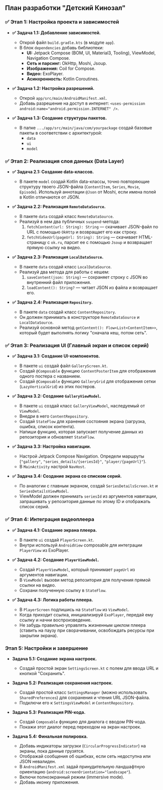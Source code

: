 ## План разработки "Детский Кинозал"

### ✅ Этап 1: Настройка проекта и зависимостей

*   **✅ Задача 1.1: Добавление зависимостей.**
    *   Открой файл `build.gradle.kts` (в модуле `app`).
    *   В блок `dependencies` добавь библиотеки:
        *   **UI:** Jetpack Compose (BOM, UI, Material3, Tooling), ViewModel, Navigation Compose.
        *   **Сеть и парсинг:** OkHttp, Moshi, Jsoup.
        *   **Изображения:** Coil for Compose.
        *   **Видео:** ExoPlayer.
        *   **Асинхронность:** Kotlin Coroutines.

*   **✅ Задача 1.2: Настройка разрешений.**
    *   Открой `app/src/main/AndroidManifest.xml`.
    *   Добавь разрешение на доступ в интернет: `<uses-permission android:name="android.permission.INTERNET" />`.

*   **✅ Задача 1.3: Создание структуры пакетов.**
    *   В папке `.../app/src/main/java/com/yourpackage` создай базовые пакеты в соответствии с архитектурой:
        *   `data`
        *   `ui`
        *   `model`

### ✅ Этап 2: Реализация слоя данных (Data Layer)

*   **✅ Задача 2.1: Создание data-классов.**
    *   В пакете `model` создай Kotlin data-классы, точно повторяющие структуру твоего JSON-файла (`ContentItem`, `Series`, `Movie`, `Episode`). Используй аннотации `@Json` от Moshi, если имена полей в Kotlin отличаются от JSON.

*   **✅ Задача 2.2: Реализация `RemoteDataSource`.**
    *   В пакете `data` создай класс `RemoteDataSource`.
    *   Реализуй в нем два публичных `suspend`-метода:
        1.  `fetchContent(url: String): String` — скачивает JSON-файл по URL с помощью `OkHttp` и возвращает его как строку.
        2.  `fetchVideoUrl(pageUrl: String): String` — скачивает HTML-страницу с `ok.ru`, парсит ее с помощью `Jsoup` и возвращает прямую ссылку на видео.

*   **✅ Задача 2.3: Реализация `LocalDataSource`.**
    *   В пакете `data` создай класс `LocalDataSource`.
    *   Реализуй два метода для работы с кешем:
        1.  `saveContent(json: String)` — сохраняет строку с JSON во внутренний файл приложения.
        2.  `loadContent(): String?` — читает JSON из файла и возвращает его.

*   **✅ Задача 2.4: Реализация `Repository`.**
    *   В пакете `data` создай класс `ContentRepository`.
    *   Он должен принимать в конструкторе `RemoteDataSource` и `LocalDataSource`.
    *   Реализуй основной метод `getContent(): Flow<List<ContentItem>>`, который будет выполнять логику "сначала кеш, потом сеть".

### ✅ Этап 3: Реализация UI (Главный экран и список серий)

*   **✅ Задача 3.1: Создание UI-компонентов.**
    *   В пакете `ui` создай файл `GalleryScreen.kt`.
    *   Создай `@Composable` функцию `ContentPosterItem` для отображения одного постера с названием.
    *   Создай `@Composable` функцию `GalleryGrid` для отображения сетки (`LazyVerticalGrid`) из этих постеров.

*   **✅ Задача 3.2: Создание `GalleryViewModel`.**
    *   В пакете `ui` создай класс `GalleryViewModel`, наследуемый от `ViewModel`.
    *   Внедри в него `ContentRepository`.
    *   Создай `StateFlow` для хранения состояния экрана (загрузка, ошибка, список контента).
    *   Напиши функцию, которая запускает получение данных из репозитория и обновляет `StateFlow`.

*   **✅ Задача 3.3: Настройка навигации.**
    *   Настрой Jetpack Compose Navigation. Определи маршруты (`"gallery"`, `"series_details/{seriesId}"`, `"player/{pageUrl}"`).
    *   В `MainActivity` настрой `NavHost`.

*   **✅ Задача 3.4: Создание экрана со списком серий.**
    *   По аналогии с главным экраном, создай `SeriesDetailsScreen.kt` и `SeriesDetailsViewModel`.
    *   ViewModel должен принимать `seriesId` из аргументов навигации, запрашивать у репозитория данные по этому ID и отображать список серий.

### ✅ Этап 4: Интеграция видеоплеера

*   **✅ Задача 4.1: Создание экрана плеера.**
    *   В пакете `ui` создай `PlayerScreen.kt`.
    *   Внутри используй `AndroidView` composable для интеграции `PlayerView` из ExoPlayer.

*   **✅ Задача 4.2: Создание `PlayerViewModel`.**
    *   Создай `PlayerViewModel`, который принимает `pageUrl` из аргументов навигации.
    *   В `ViewModel` вызови метод репозитория для получения прямой ссылки на видео.
    *   Сохрани полученную ссылку в `StateFlow`.

*   **✅ Задача 4.3: Логика работы плеера.**
    *   В `PlayerScreen` подпишись на `StateFlow` из `ViewModel`.
    *   Когда приходит ссылка, инициализируй `ExoPlayer`, передай ему ссылку и начни воспроизведение.
    *   Не забудь правильно управлять жизненным циклом плеера (ставить на паузу при сворачивании, освобождать ресурсы при закрытии экрана).

### Этап 5: Настройки и завершение

*   **Задача 5.1: Создание экрана настроек.**
    *   Создай простой экран `SettingsScreen.kt` с полем для ввода URL и кнопкой "Сохранить".

*   **Задача 5.2: Реализация сохранения настроек.**
    *   Создай простой класс `SettingsManager` (можно использовать `SharedPreferences`) для сохранения и чтения URL JSON-файла.
    *   Подключи его к `SettingsViewModel` и `ContentRepository`.

*   **Задача 5.3: Реализация PIN-кода.**
    *   Создай `Composable` функцию для диалога с вводом PIN-кода.
    *   Покажи этот диалог перед переходом на экран настроек.

*   **Задача 5.4: Финальная полировка.**
    *   Добавь индикаторы загрузки (`CircularProgressIndicator`) на экраны, пока данные грузятся.
    *   Отображай сообщения об ошибках, если сеть недоступна или JSON невалиден.
    *   В `AndroidManifest.xml` задай принудительную ландшафтную ориентацию (`android:screenOrientation="landscape"`).
    *   Включи полноэкранный режим (immersive mode).
    *   Добавь иконку приложения.
